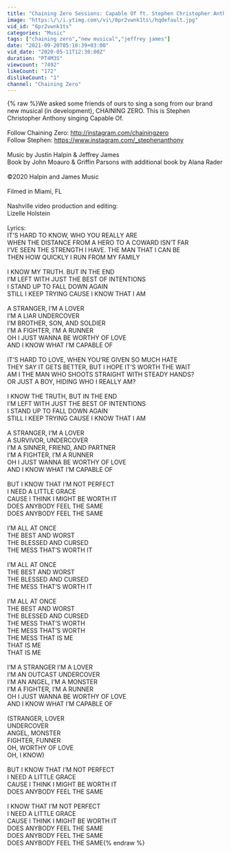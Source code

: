 ```yaml
---
title: "Chaining Zero Sessions: Capable Of ft. Stephen Christopher Anthony"
image: "https:\/\/i.ytimg.com\/vi\/6pr2vwnk1ts\/hqdefault.jpg"
vid_id: "6pr2vwnk1ts"
categories: "Music"
tags: ["chaining zero","new musical","jeffrey james"]
date: "2021-09-20T05:10:39+03:00"
vid_date: "2020-05-11T12:30:00Z"
duration: "PT4M3S"
viewcount: "7492"
likeCount: "172"
dislikeCount: "1"
channel: "Chaining Zero"
---
```

{% raw %}We asked some friends of ours to sing a song from our brand new musical (in development), CHAINING ZERO. This is Stephen Christopher Anthony singing Capable Of. <br /><br />Follow Chaining Zero: <a rel="nofollow" target="blank" href="http://instagram.com/chainingzero">http://instagram.com/chainingzero</a><br />Follow Stephen: <a rel="nofollow" target="blank" href="https://www.instagram.com/_stephenanthony">https://www.instagram.com/_stephenanthony</a><br /><br />Music by Justin Halpin &amp; Jeffrey James<br />Book by John Moauro &amp; Griffin Parsons with additional book by Alana Rader<br /><br />©2020 Halpin and James Music<br /><br />Filmed in Miami, FL<br /><br />Nashville video production and editing:<br />Lizelle Holstein<br /><br />Lyrics:<br />IT’S HARD TO KNOW, WHO YOU REALLY ARE<br />WHEN THE DISTANCE FROM A HERO TO A COWARD ISN’T FAR<br />I’VE SEEN THE STRENGTH  I HAVE. THE MAN THAT I CAN BE<br />THEN HOW QUICKLY I RUN FROM MY FAMILY<br /> <br />I KNOW MY TRUTH. BUT IN THE END<br />I’M LEFT WITH JUST THE BEST OF INTENTIONS <br />I STAND UP TO FALL DOWN AGAIN<br />STILL I KEEP TRYING CAUSE I KNOW THAT I AM<br /><br />A STRANGER, I’M A LOVER <br />I’M A LIAR UNDERCOVER<br />I’M BROTHER, SON, AND SOLDIER<br />I’M A FIGHTER, I’M A RUNNER<br />OH I JUST WANNA BE WORTHY OF LOVE   <br />AND I KNOW WHAT I’M CAPABLE OF<br /><br />IT’S HARD TO LOVE, WHEN YOU’RE GIVEN SO MUCH HATE<br />THEY SAY IT GETS BETTER, BUT I HOPE IT’S WORTH THE WAIT<br />AM I THE MAN WHO SHOOTS STRAIGHT WITH STEADY HANDS?<br />OR JUST A BOY, HIDING WHO I REALLY AM?<br /><br />I KNOW THE TRUTH, BUT IN THE END<br />I’M LEFT WITH JUST THE BEST OF INTENTIONS <br />I STAND UP TO FALL DOWN AGAIN<br />STILL I KEEP TRYING CAUSE I KNOW THAT I AM<br /><br />A STRANGER, I’M A LOVER <br />A SURVIVOR, UNDERCOVER<br />I’M A SINNER, FRIEND, AND PARTNER<br />I’M A FIGHTER, I’M A RUNNER<br />OH I JUST WANNA BE WORTHY OF LOVE   <br />AND I KNOW WHAT I’M CAPABLE OF<br /><br />BUT I KNOW THAT I’M NOT PERFECT   <br />I NEED A LITTLE GRACE<br />CAUSE I THINK I MIGHT BE WORTH IT<br />DOES ANYBODY FEEL THE SAME<br />DOES ANYBODY FEEL THE SAME<br /><br />I’M ALL AT ONCE  <br />THE BEST AND WORST<br />THE BLESSED AND CURSED<br />THE MESS THAT’S WORTH IT<br /><br />I’M ALL AT ONCE  <br />THE BEST AND WORST<br />THE BLESSED AND CURSED<br />THE MESS THAT’S WORTH IT<br /><br />I’M ALL AT ONCE  <br />THE BEST AND WORST<br />THE BLESSED AND CURSED<br />THE MESS THAT’S WORTH<br />THE MESS THAT’S WORTH<br />THE MESS THAT IS ME           <br />THAT IS ME  <br />THAT IS ME<br /><br />I’M A STRANGER I’M A LOVER            <br />I’M AN OUTCAST UNDERCOVER   <br />I’M AN ANGEL, I’M A MONSTER   <br />I’M A FIGHTER, I’M A RUNNER           <br />OH I JUST WANNA BE WORTHY OF LOVE      <br />AND I KNOW WHAT I’M CAPABLE OF  <br /><br />(STRANGER, LOVER<br />UNDERCOVER<br />ANGEL, MONSTER<br />FIGHTER, FUNNER<br />OH, WORTHY OF LOVE<br />OH, I KNOW)<br /><br />BUT I KNOW THAT I’M NOT PERFECT   <br />I NEED A LITTLE GRACE<br />CAUSE I THINK I MIGHT BE WORTH IT<br />DOES ANYBODY FEEL THE SAME<br /><br />I KNOW THAT I’M NOT PERFECT   <br />I NEED A LITTLE GRACE<br />CAUSE I THINK I MIGHT BE WORTH IT<br />DOES ANYBODY FEEL THE SAME<br />DOES ANYBODY FEEL THE SAME<br />DOES ANYBODY FEEL THE SAME{% endraw %}

